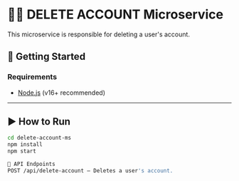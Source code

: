 # 🧑‍⚖️ DELETE ACCOUNT Microservice

This microservice is responsible for deleting a user's account.

## 🚀 Getting Started

### Requirements

- [Node.js](https://nodejs.org/) (v16+ recommended)

---

## ▶️ How to Run

```bash
cd delete-account-ms
npm install
npm start

🔄 API Endpoints
POST /api/delete-account – Deletes a user's account.